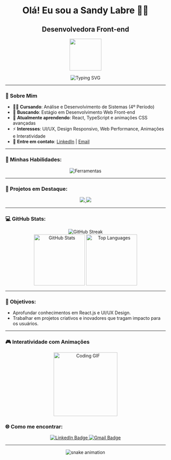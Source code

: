 <h1 align="center">Olá! Eu sou a Sandy Labre 👩‍💻</h1>
<h2 align="center">Desenvolvedora Front-end</h2>

<p align="center">
  <img src="https://media.giphy.com/media/l4FGpP4lxGGgK5CBW/giphy.gif" width="100px"/>
</p>

<div align="center">
  <img src="https://readme-typing-svg.herokuapp.com?font=Poppins&color=00FFAB&size=30&center=true&vCenter=true&width=450&lines=Desenvolvedora+Front-End;Apaixonada+por+Tecnologia;Em+constante+evolução+🚀;Sempre+aprendendo+nova+tecnologia+💻" alt="Typing SVG" />
</div>

---

### 🦄 Sobre Mim
- 👩‍🎓 **Cursando**: Análise e Desenvolvimento de Sistemas (4º Período)
- 💼 **Buscando**: Estágio em Desenvolvimento Web Front-end
- 🌱 **Atualmente aprendendo**: React, TypeScript e animações CSS avançadas
- ⚡ **Interesses**: UI/UX, Design Responsivo, Web Performance, Animações e Interatividade
- 💬 **Entre em contato**: [LinkedIn](https://www.linkedin.com/in/sandy-labre) | [Email](mailto:sandy.labre@gmail.com)

---

### 🎨 Minhas Habilidades:
<div align="center">
  <img src="https://skillicons.dev/icons?i=html,css,js,react,git,github,vscode,figma" alt="Ferramentas" />
</div>

---

### 💼 Projetos em Destaque:
<div align="center">
  <a href="https://github.com/sandy-labre/CodeConnect">
    <img src="https://github-readme-stats.vercel.app/api/pin/?username=sandy-labre&repo=CodeConnect&theme=vue-dark" />
  </a>
  <a href="https://github.com/sandy-labre/todo-list-js">
    <img src="https://github-readme-stats.vercel.app/api/pin/?username=sandy-labre&repo=todo-list-js&theme=vue-dark" />
  </a>
</div>

---

### 💻 GitHub Stats:
<div align="center">
  <img src="https://github-readme-streak-stats.herokuapp.com/?user=sandy-labre&theme=radical" alt="GitHub Streak"/>
  <br>
  <img height="160em" src="https://github-readme-stats.vercel.app/api?username=sandy-labre&show_icons=true&theme=vue-dark" alt="GitHub Stats"/>
  <img height="160em" src="https://github-readme-stats.vercel.app/api/top-langs/?username=sandy-labre&layout=compact&langs_count=8&theme=vue-dark" alt="Top Languages"/>
</div>

---

### 🎯 Objetivos:
- Aprofundar conhecimentos em React.js e UI/UX Design.
- Trabalhar em projetos criativos e inovadores que tragam impacto para os usuários.

---

### 🎮 Interatividade com Animações
<p align="center">
  <img src="https://media.giphy.com/media/Yq1wZ9sdeqbpZhUOGo/giphy.gif" width="200px" alt="Coding GIF"/>
</p>

### 🌐 Como me encontrar:
<div align="center">
  <a href="https://www.linkedin.com/in/sandy-labre">
    <img src="https://img.shields.io/badge/LinkedIn-blue?logo=linkedin&logoColor=white" alt="LinkedIn Badge"/>
  </a>
  <a href="mailto:sandy.labre@gmail.com">
    <img src="https://img.shields.io/badge/Email-D14836?logo=gmail&logoColor=white" alt="Gmail Badge"/>
  </a>
</div>

---

<p align="center">
  <img src="https://raw.githubusercontent.com/sandy-labre/sandy-labre/main/github-contribution-grid-snake.svg" alt="snake animation" />
</p>







   
          

